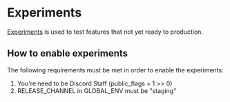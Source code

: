 # Experiments

[Experiments](https://en.wikipedia.org/wiki/A/B_testing) is used to test features that not yet ready to production.

## How to enable experiments

The following requirements must be met in order to enable the experiments:  

  1. You're need to be Discord Staff (public_flags = 1 >> 0)
  2. RELEASE_CHANNEL in GLOBAL_ENV must be "staging"
